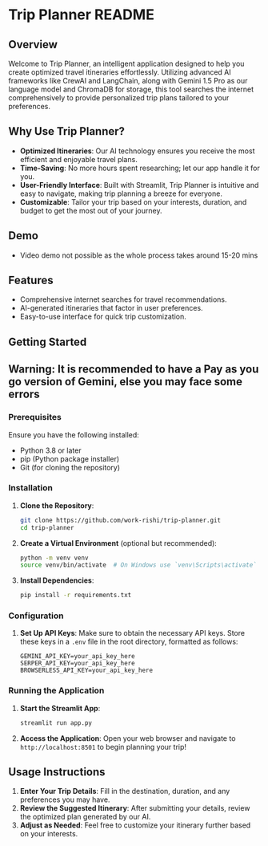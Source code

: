 # Trip Planner README

## Overview

Welcome to Trip Planner, an intelligent application designed to help you create optimized travel itineraries effortlessly. Utilizing advanced AI frameworks like CrewAI and LangChain, along with Gemini 1.5 Pro as our language model and ChromaDB for storage, this tool searches the internet comprehensively to provide personalized trip plans tailored to your preferences.

## Why Use Trip Planner?

- **Optimized Itineraries**: Our AI technology ensures you receive the most efficient and enjoyable travel plans.
- **Time-Saving**: No more hours spent researching; let our app handle it for you.
- **User-Friendly Interface**: Built with Streamlit, Trip Planner is intuitive and easy to navigate, making trip planning a breeze for everyone.
- **Customizable**: Tailor your trip based on your interests, duration, and budget to get the most out of your journey.

## Demo
- Video demo not possible as the whole process takes around 15-20 mins

## Features

- Comprehensive internet searches for travel recommendations.
- AI-generated itineraries that factor in user preferences.
- Easy-to-use interface for quick trip customization.

## Getting Started
## Warning: It is recommended to have a **Pay as you go** version of Gemini, else you may face some errors
### Prerequisites

Ensure you have the following installed:

- Python 3.8 or later
- pip (Python package installer)
- Git (for cloning the repository)

### Installation

1. **Clone the Repository**:
   ```bash
   git clone https://github.com/work-rishi/trip-planner.git
   cd trip-planner
   ```

2. **Create a Virtual Environment** (optional but recommended):
   ```bash
   python -m venv venv
   source venv/bin/activate  # On Windows use `venv\Scripts\activate`
   ```

3. **Install Dependencies**:
   ```bash
   pip install -r requirements.txt
   ```

### Configuration

1. **Set Up API Keys**:
   Make sure to obtain the necessary API keys. Store these keys in a `.env` file in the root directory, formatted as follows:
   ```
   GEMINI_API_KEY=your_api_key_here
   SERPER_API_KEY=your_api_key_here
   BROWSERLESS_API_KEY=your_api_key_here
   ```

### Running the Application

1. **Start the Streamlit App**:
   ```bash
   streamlit run app.py
   ```

2. **Access the Application**:
   Open your web browser and navigate to `http://localhost:8501` to begin planning your trip!

## Usage Instructions

1. **Enter Your Trip Details**: Fill in the destination, duration, and any preferences you may have.
2. **Review the Suggested Itinerary**: After submitting your details, review the optimized plan generated by our AI.
3. **Adjust as Needed**: Feel free to customize your itinerary further based on your interests.
